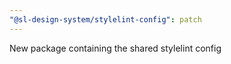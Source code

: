 ```yaml
---
"@sl-design-system/stylelint-config": patch
---
```


New package containing the shared stylelint config
